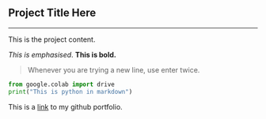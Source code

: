 ## Project Title Here
---

This is the project content.

*This is emphasised*.
**This is bold.**

> Whenever you are trying a new line, use enter twice.

```python
from google.colab import drive
print("This is python in markdown")
```

This is a [link][1] to my github portfolio.


[1]: https://ye-yu.github.io/portfolio
